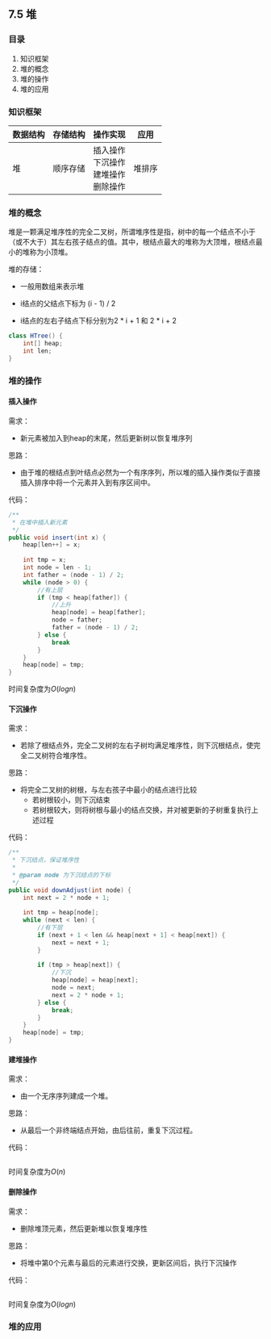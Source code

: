 ## 7.5 堆

### 目录

1. 知识框架
2. 堆的概念
4. 堆的操作
5. 堆的应用



### 知识框架

| 数据结构 | 存储结构 | 操作实现                                           | 应用   |
| -------- | -------- | -------------------------------------------------- | ------ |
| 堆       | 顺序存储 | 插入操作<br />下沉操作<br />建堆操作<br />删除操作 | 堆排序 |



### 堆的概念

堆是一颗满足堆序性的完全二叉树，所谓堆序性是指，树中的每一个结点不小于（或不大于）其左右孩子结点的值。其中，根结点最大的堆称为大顶堆，根结点最小的堆称为小顶堆。

堆的存储：

* 一般用数组来表示堆
* i结点的父结点下标为 (i - 1) / 2

* i结点的左右子结点下标分别为2 * i + 1 和 2 * i + 2

```java
class HTree() {
    int[] heap;
    int len;
}
```



### 堆的操作

#### 插入操作

需求：

* 新元素被加入到heap的末尾，然后更新树以恢复堆序列

思路：

* 由于堆的根结点到叶结点必然为一个有序序列，所以堆的插入操作类似于直接插入排序中将一个元素并入到有序区间中。

代码：

```java
/**
 * 在堆中插入新元素
 */
public void insert(int x) {
    heap[len++] = x;
    
    int tmp = x;
    int node = len - 1;
    int father = (node - 1) / 2;
    while (node > 0) {
        //有上层
        if (tmp < heap[father]) {
            //上升
            heap[node] = heap[father];
            node = father;
            father = (node - 1) / 2;
        } else {
            break
        }
    }
    heap[node] = tmp;
}
```

时间复杂度为$O(logn)$



#### 下沉操作

需求：

* 若除了根结点外，完全二叉树的左右子树均满足堆序性，则下沉根结点，使完全二叉树符合堆序性。

思路：

* 将完全二叉树的树根，与左右孩子中最小的结点进行比较
  * 若树根较小，则下沉结束
  * 若树根较大，则将树根与最小的结点交换，并对被更新的子树重复执行上述过程

代码：

```java
/**
 * 下沉结点，保证堆序性
 *
 * @param node 为下沉结点的下标
 */
public void downAdjust(int node) {
    int next = 2 * node + 1;
    
    int tmp = heap[node];
    while (next < len) {
        //有下层
        if (next + 1 < len && heap[next + 1] < heap[next]) {
            next = next + 1;
        }
        
        if (tmp > heap[next]) {
            //下沉
            heap[node] = heap[next];
            node = next;
            next = 2 * node + 1;
        } else {
            break;
        }
    }
    heap[node] = tmp;
}
```



#### 建堆操作

需求：

* 由一个无序序列建成一个堆。

思路：

* 从最后一个非终端结点开始，由后往前，重复下沉过程。

代码：

```java
```

时间复杂度为$O(n)$



#### 删除操作

需求：

* 删除堆顶元素，然后更新堆以恢复堆序性

思路：

* 将堆中第0个元素与最后的元素进行交换，更新区间后，执行下沉操作

代码：

```java

```

时间复杂度为$O(logn)$



### 堆的应用


